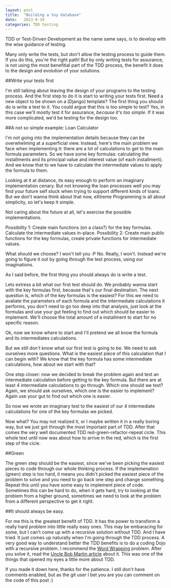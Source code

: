 ```yaml
---
layout: post
title:  "Building a toy database"
date:   2013-9-19
categories: TDD testing
---
```



TDD or Test-Driven Development as the name same says, is to develop with the wise guidance of testing.

Many only write the tests, but don't allow the testing process to guide them. If you do this, you're the right path!
But by only writing tests for assurance, is not using the most benefitial part of the TDD process, the benefit it does
to the design and evolution of your solutions.

##Write your tests first

I'm still talking about leaving the design of your programs to the testing process. And the first step to do it is
start to writing your tests first. Need a new object to be shown on a [Django] template? The first thing you should
do is write a test to it. You could argue that this is too simple to test? Yes, in this case we'll mostly test it for
assurance, *because it's too simple*. If it was more complicated, we'd be testing for the design too.

##A not so simple example: Loan Calculator

I'm not going into the implementation details because they can be overwhelming at a superficial view.
Instead, here's the main problem we face when implementing it: there are a lot of calculations to get to
the main formula parameters. So we have some key formulas: calculating the installments and its principal value
and interest value (of each installment). And we know that to we have to calculate the intermediate values to apply
the formula to them.

Looking at it at distance, its easy enough to perform an imaginary implementation cenary. But not knowing the loan
processes well you may find your future self stuck when trying to support different kinds of loans.
But we don't wanna think about that now, eXtreme Programming is all about simplicity, so let's keep it simple.

Not caring about the future at all, let's exercise the possible implementations.

Possibility 1: Create main functions (on a class?) for the key formulas. Calculate the intermediate values in-place.
Possibility 2: Create main public functions for the key formulas, create private functions for intermediate values.

What should we choose?
I won't tell you :P
No. Really, I won't. Instead we're going to figure it out by going through the test process, using our imaginations.

As I said before, the first thing you should always do is write a test.

Lets extress a bit what our first test should do. We probably wanna start with the key formulas first, because that's
our final destination. The next question is, which of the key formulas is the easiest? For this we need to avaliate
the parameters of each formula and the intermediate calculations it performs, you don't need to go too deep into that
analysis, just look at the formulas and use your gut feeling to find out which should be easier to implement.
We'll choose the total amount of a installment to start for no specific reason.

Ok, now we know where to start and I'll pretend we all know the formula and its intermediates calculations.

But we still don't know what our first test is going to be. We need to ask ourselves more questions.
What is the easiest piece of this calculation that I can begin with? We know that the key formula has some intermediate
calculations, how about we start with that?

One step closer: now we decided to break the problem again and test an intermediate calculation before getting to the
key formula. But there are at least 4 intermediate calculations to go through. Which one should we test?
Again, we should ask ourselves, which one is the easier to implement? Again use your gut to find out which one is easier.


So now we wrote an imaginary test to the easiest of our 4 intermediate calculations for one of the key formulas we picked.

Now what? You may not realized it, or I maybe written it in a really boring way, but we just got through the most important
part of TDD. After that comes the very well documented TDD red-green-refactor-repeat cicle. This whole text until now was
about how to arrive in the red, which is the first step of the cicle.

##Green

The green step should be the easiest, since we've been picking the easiest pieces to code through our whole thinking process.
If the implemenation (green) step is too hard, it means you didn't picked the easiest piece of the problem to solve and you
need to go back one step and change something. Repeat this until you have some easy to implement piece of code. Sometimes this
can be hard to do, when it gets hard, try to looking at the problem from a higher ground, sometimes we need to look at the
problem from a different perspective to get it right.

##It should always be easy.

For me this is the greatest benefit of TDD. It has the power to transform a really hard problem into little really easy
ones. This may be embaracing for some, but I can't come up with a recursive solution without TDD. And I have tried.
It just comes up naturally when I'm going through the TDD process. A very good way to understand better the TDD benefits
is to do a coding Dojo with a recursive problem. I recommend the [Word Wrapping](http://www.codingdojo.org/cgi-bin/index.pl?KataWordWrap) problem. After you solve it, read
the [Uncle Bob Martin article](http://thecleancoder.blogspot.nl/2010/10/craftsman-62-dark-path.html) about it. This was one of the things that opened my eyes a little more about TDD.

If you made it down here, thanks for the patience. I still don't have comments enabled, but as the git user I bet you are you
can comment on the code of this post :)
